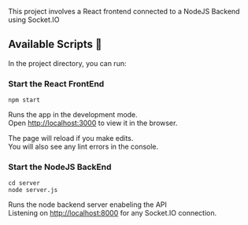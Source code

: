 This project involves a React frontend connected to a NodeJS Backend using Socket.IO

## Available Scripts 🚀

In the project directory, you can run:

### Start the React FrontEnd
`npm start`

Runs the app in the development mode.<br>
Open [http://localhost:3000](http://localhost:3000) to view it in the browser.

The page will reload if you make edits.<br>
You will also see any lint errors in the console.

### Start the NodeJS BackEnd
`cd server`<br>
`node server.js`

Runs the node backend server enabeling the API<br>
Listening on [http://localhost:8000](http://localhost:8000) for any Socket.IO connection.


